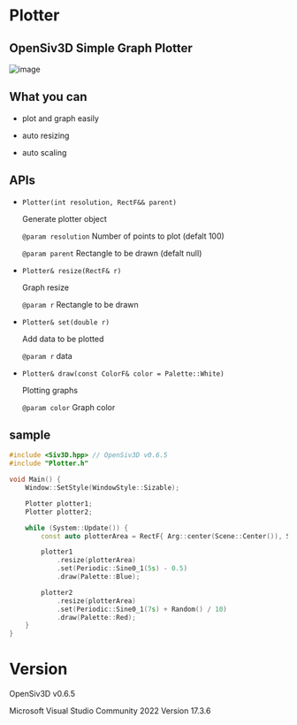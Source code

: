 # Plotter

## OpenSiv3D Simple Graph Plotter

![image](https://user-images.githubusercontent.com/91818705/199291825-11d5247d-8d80-47d7-93c8-9bb55a530bb8.png)

## What you can

- plot and graph easily

- auto resizing

- auto scaling

## APIs

- `Plotter(int resolution, RectF&& parent)`

  Generate plotter object
  
  `@param resolution` Number of points to plot (defalt 100)
  
  `@param parent` Rectangle to be drawn (defalt null)

- `Plotter& resize(RectF& r)`

  Graph resize
  
  `@param r` Rectangle to be drawn

- `Plotter& set(double r)`

  Add data to be plotted
  
  `@param r` data

- `Plotter& draw(const ColorF& color = Palette::White)`

  Plotting graphs
  
  `@param color` Graph color

## sample

```cpp
#include <Siv3D.hpp> // OpenSiv3D v0.6.5
#include "Plotter.h"

void Main() {
	Window::SetStyle(WindowStyle::Sizable);

	Plotter plotter1;
	Plotter plotter2;

	while (System::Update()) {
		const auto plotterArea = RectF{ Arg::center(Scene::Center()), Scene::Size() - Vec2{100, 100} };

		plotter1
			.resize(plotterArea)
			.set(Periodic::Sine0_1(5s) - 0.5)
			.draw(Palette::Blue);

		plotter2
			.resize(plotterArea)
			.set(Periodic::Sine0_1(7s) + Random() / 10)
			.draw(Palette::Red);
	}
}

```

# Version

OpenSiv3D v0.6.5

Microsoft Visual Studio Community 2022 Version 17.3.6
